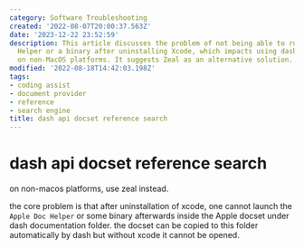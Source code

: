 ```yaml
---
category: Software Troubleshooting
created: '2022-08-07T20:00:37.563Z'
date: '2023-12-22 23:52:59'
description: This article discusses the problem of not being able to run Apple Doc
  Helper or a binary after uninstalling Xcode, which impacts using dash documentation
  on non-MacOS platforms. It suggests Zeal as an alternative solution.
modified: '2022-08-18T14:42:03.198Z'
tags:
- coding assist
- document provider
- reference
- search engine
title: dash api docset reference search
---
```


# dash api docset reference search

on non-macos platforms, use zeal instead.

the core problem is that after uninstallation of xcode, one cannot launch the `Apple Doc Helper` or some binary afterwards inside the Apple docset under dash documentation folder. the docset can be copied to this folder automatically by dash but without xcode it cannot be opened.
